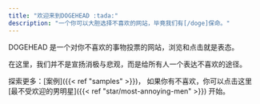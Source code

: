 ```yaml
---
title: "欢迎来到DOGEHEAD :tada:"
description: "一个你可以大胆选择不喜欢的网站，毕竟我们有[/doge]保命。"
---
```


DOGEHEAD 是一个对你不喜欢的事物投票的网站，浏览和点击就是表态。

在这里，我们并不是宣扬消极与悲观，而是给所有人一个表达不喜欢的途径。

探索更多：[案例]({{< ref "samples" >}})， 如果你有不喜欢，你可以点击这里 [最不受欢迎的男明星]({{< ref "star/most-annoying-men" >}}) 开始。

